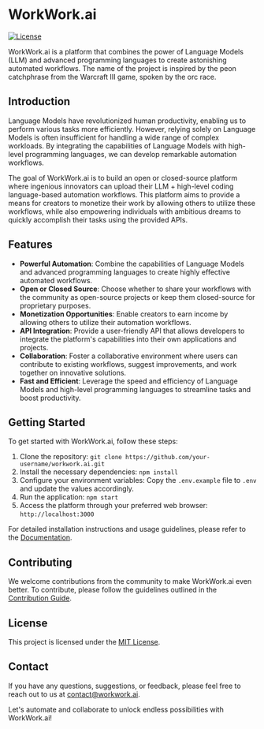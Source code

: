 # WorkWork.ai

[![License](https://img.shields.io/badge/license-MIT-blue.svg)](LICENSE)

WorkWork.ai is a platform that combines the power of Language Models (LLM) and advanced programming languages to create astonishing automated workflows. The name of the project is inspired by the peon catchphrase from the Warcraft III game, spoken by the orc race.

## Introduction

Language Models have revolutionized human productivity, enabling us to perform various tasks more efficiently. However, relying solely on Language Models is often insufficient for handling a wide range of complex workloads. By integrating the capabilities of Language Models with high-level programming languages, we can develop remarkable automation workflows.

The goal of WorkWork.ai is to build an open or closed-source platform where ingenious innovators can upload their LLM + high-level coding language-based automation workflows. This platform aims to provide a means for creators to monetize their work by allowing others to utilize these workflows, while also empowering individuals with ambitious dreams to quickly accomplish their tasks using the provided APIs.

## Features

- **Powerful Automation**: Combine the capabilities of Language Models and advanced programming languages to create highly effective automated workflows.
- **Open or Closed Source**: Choose whether to share your workflows with the community as open-source projects or keep them closed-source for proprietary purposes.
- **Monetization Opportunities**: Enable creators to earn income by allowing others to utilize their automation workflows.
- **API Integration**: Provide a user-friendly API that allows developers to integrate the platform's capabilities into their own applications and projects.
- **Collaboration**: Foster a collaborative environment where users can contribute to existing workflows, suggest improvements, and work together on innovative solutions.
- **Fast and Efficient**: Leverage the speed and efficiency of Language Models and high-level programming languages to streamline tasks and boost productivity.

## Getting Started

To get started with WorkWork.ai, follow these steps:

1. Clone the repository: `git clone https://github.com/your-username/workwork.ai.git`
2. Install the necessary dependencies: `npm install`
3. Configure your environment variables: Copy the `.env.example` file to `.env` and update the values accordingly.
4. Run the application: `npm start`
5. Access the platform through your preferred web browser: `http://localhost:3000`

For detailed installation instructions and usage guidelines, please refer to the [Documentation](docs/).

## Contributing

We welcome contributions from the community to make WorkWork.ai even better. To contribute, please follow the guidelines outlined in the [Contribution Guide](CONTRIBUTING.md).

## License

This project is licensed under the [MIT License](LICENSE).

## Contact

If you have any questions, suggestions, or feedback, please feel free to reach out to us at [contact@workwork.ai](mailto:contact@workwork.ai).

Let's automate and collaborate to unlock endless possibilities with WorkWork.ai!

